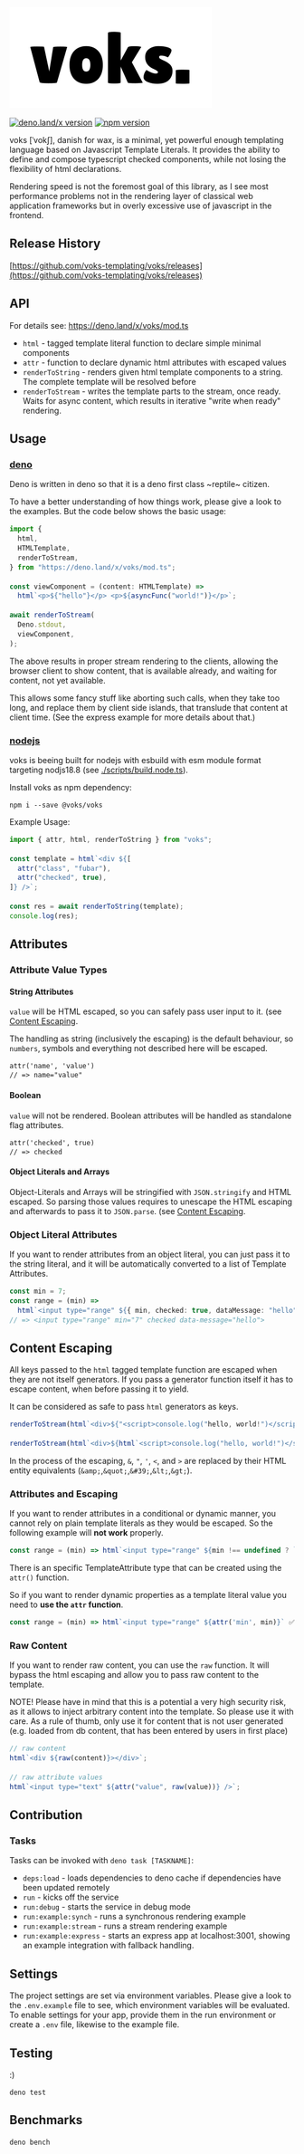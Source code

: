 ![voks](./docs/voks-logo.svg)

[![deno.land/x version](https://shield.deno.dev/x/voks)](https://deno.land/x/voks)
[![npm version](https://img.shields.io/npm/v/@voks/voks)](https://www.npmjs.com/package/@voks/voks)

voks [ˈvokʃ], danish for wax, is a minimal, yet powerful enough templating
language based on Javascript Template Literals. It provides the ability to
define and compose typescript checked components, while not losing the
flexibility of html declarations.

Rendering speed is not the foremost goal of this library, as I see most
performance problems not in the rendering layer of classical web application
frameworks but in overly excessive use of javascript in the frontend.

## Release History

[https://github.com/voks-templating/voks/releases](https://github.com/voks-templating/voks/releases)

## API

For details see: https://deno.land/x/voks/mod.ts

- `html` - tagged template literal function to declare simple minimal components
- `attr` - function to declare dynamic html attributes with escaped values
- `renderToString` - renders given html template components to a string. The
  complete template will be resolved before
- `renderToStream` - writes the template parts to the stream, once ready. Waits
  for async content, which results in iterative "write when ready" rendering.

## Usage

### [deno](https://deno.land)

Deno is written in deno so that it is a deno first class ~reptile~ citizen.

To have a better understanding of how things work, please give a look to the
examples. But the code below shows the basic usage:

```typescript
import {
  html,
  HTMLTemplate,
  renderToStream,
} from "https://deno.land/x/voks/mod.ts";

const viewComponent = (content: HTMLTemplate) =>
  html`<p>${"hello"}</p> <p>${asyncFunc("world!")}</p>`;

await renderToStream(
  Deno.stdout,
  viewComponent,
);
```

The above results in proper stream rendering to the clients, allowing the
browser client to show content, that is available already, and waiting for
content, not yet available.

This allows some fancy stuff like aborting such calls, when they take too long,
and replace them by client side islands, that translude that content at client
time. (See the express example for more details about that.)

### [nodejs](https://nodejs.org/)

voks is beeing built for nodejs with esbuild with esm module format targeting
nodjs18.8 (see [./scripts/build.node.ts](./scripts/build.node.ts)).

Install voks as npm dependency:

```shell
npm i --save @voks/voks
```

Example Usage:

```javascript
import { attr, html, renderToString } from "voks";

const template = html`<div ${[
  attr("class", "fubar"),
  attr("checked", true),
]} />`;

const res = await renderToString(template);
console.log(res);
```

## Attributes

### Attribute Value Types

#### String Attributes

`value` will be HTML escaped, so you can safely pass user input to it. (see
[Content Escaping](#content-escaping).

The handling as string (inclusively the escaping) is the default behaviour, so
`numbers`, symbols and everything not described here will be escaped.

```
attr('name', 'value')
// => name="value"
```

#### Boolean

`value` will not be rendered. Boolean attributes will be handled as standalone
flag attributes.

```
attr('checked', true)
// => checked
```

#### Object Literals and Arrays

Object-Literals and Arrays will be stringified with `JSON.stringify` and HTML
escaped. So parsing those values requires to unescape the HTML escaping and
afterwards to pass it to `JSON.parse`. (see
[Content Escaping](#content-escaping).

### Object Literal Attributes

If you want to render attributes from an object literal, you can just pass it to
the string literal, and it will be automatically converted to a list of Template
Attributes.

```typescript
const min = 7;
const range = (min) =>
  html`<input type="range" ${{ min, checked: true, dataMessage: "hello" }}`;
// => <input type="range" min="7" checked data-message="hello">
```

## Content Escaping

All keys passed to the `html` tagged template function are escaped when they are
not itself generators. If you pass a generator function itself it has to escape
content, when before passing it to yield.

It can be considered as safe to pass `html` generators as keys.

```typescript
renderToStream(html`<div>${"<script>console.log("hello, world!")</script>"}</div>`) # => "<div>&lt;script&gt;console.log(&quot;hello, world!&quot;)&lt;/script&gt;</div>"

renderToStream(html`<div>${html`<script>console.log("hello, world!")</script>`}</div>`) # => "<div><script>console.log("hello, world!")</script></div>"
```

In the process of the escaping, `&`, `"`, `'`, `<`, and `>` are replaced by
their HTML entity equivalents (`&amp;`,`&quot;`,`&#39;`,`&lt;`,`&gt;`).

### Attributes and Escaping

If you want to render attributes in a conditional or dynamic manner, you cannot
rely on plain template literals as they would be escaped. So the following
example will **not work** properly.

```typescript
const range = (min) => html`<input type="range" ${min !== undefined ? `min="${min}"` : ''}` ⚡️
```

There is an specific TemplateAttribute type that can be created using the
`attr()` function.

So if you want to render dynamic properties as a template literal value you need
to **use the `attr` function**.

```typescript
const range = (min) => html`<input type="range" ${attr('min', min)}` ✅
```

### Raw Content

If you want to render raw content, you can use the `raw` function. It will
bypass the html escaping and allow you to pass raw content to the template.

NOTE! Please have in mind that this is a potential a very high security risk, as
it allows to inject arbitrary content into the template. So please use it with
care. As a rule of thumb, only use it for content that is not user generated
(e.g. loaded from db content, that has been entered by users in first place)

```typescript
// raw content
html`<div ${raw(content)}></div>`;

// raw attribute values
html`<input type="text" ${attr("value", raw(value))} />`;
```

## Contribution

### Tasks

Tasks can be invoked with `deno task [TASKNAME]`:

- `deps:load` - loads dependencies to deno cache if dependencies have been
  updated remotely
- `run` - kicks off the service
- `run:debug` - starts the service in debug mode
- `run:example:synch` - runs a synchronous rendering example
- `run:example:stream` - runs a stream rendering example
- `run:example:express` - starts an express app at localhost:3001, showing an
  example integration with fallback handling.

## Settings

The project settings are set via environment variables. Please give a look to
the `.env.example` file to see, which environment variables will be evaluated.
To enable settings for your app, provide them in the run environment or create a
`.env` file, likewise to the example file.

## Testing

:)

```shell
deno test
```

## Benchmarks

```shell
deno bench
```
